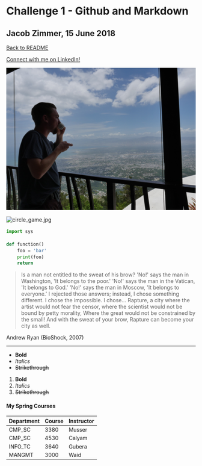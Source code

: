 # Challenge 1 - Github and Markdown
## Jacob Zimmer, 15 June 2018

[Back to README](../readme.md "Link to the readme page")

[Connect with me on LinkedIn!](https://www.linkedin.com/in/zimmerjl/ "My LinkedIn profile")

![espresso.jpg](espresso.JPG "An espresso in Port-au-Prince")

![circle_game.jpg](http://i0.kym-cdn.com/entries/icons/original/000/012/748/circle.jpg "You looked!")

```python
import sys

def function()
    foo = 'bar'
    print(foo)
    return
```

> Is a man not entitled to the sweat of his brow? 'No!' says the man in Washington, 'It belongs to the poor.' 'No!' says the man in the Vatican, 'It belongs to God.' 'No!' says the man in Moscow, 'It belongs to everyone.' I rejected those answers; instead, I chose something different. I chose the impossible. I chose... Rapture, a city where the artist would not fear the censor, where the scientist would not be bound by petty morality, Where the great would not be constrained by the small! And with the sweat of your brow, Rapture can become your city as well.

Andrew Ryan (BioShock, 2007)

___

- **Bold**
- *Italics*
- ~~Strikethrough~~

1. **Bold**
2. *Italics*
3. ~~Strikethrough~~

#### My Spring Courses

Department | Course | Instructor
--- | --- | ---
CMP_SC | 3380 | Musser
CMP_SC | 4530 | Calyam
INFO_TC | 3640 | Gubera
MANGMT | 3000 | Waid
